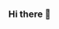 ### Hi there 👋




<!--
**maureena/maureena** is a ✨ _special_ ✨ repository because its `README.md` (this file) appears on your GitHub profile.

Here are some ideas to get you started:

- 🔭 I’m currently working on ...
- 🌱 I’m currently learning ...
- 👯 I’m looking to collaborate on ...
- 🤔 I’m looking for help with ...
- 💬 Ask me about ...
- 📫 How to reach me: ...
- 😄 Pronouns: ...
- ⚡ Fun fact: ...

<a href="https://www.learnenough.com/certificates/maureena"><img src="https://www.learnenough.com/certificates/maureena/command-line-tutorial.svg" alt="Certificate of Completion for Learn Enough Command Line"></a><a href="https://www.learnenough.com/certificates/maureena"><img src="https://www.learnenough.com/certificates/maureena/text-editor-tutorial.svg" alt="Certificate of Completion for Learn Enough Text Editor"></a>

-->
